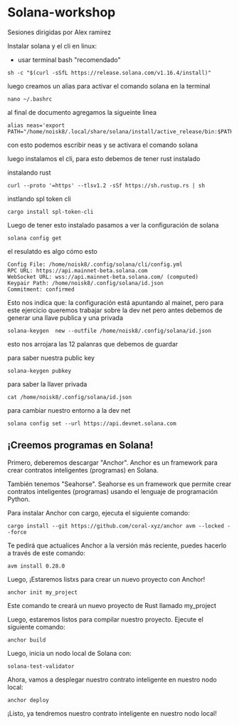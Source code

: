 # Solana-workshop

Sesiones dirigidas por Alex ramirez 

Instalar solana y el cli en linux:

* usar terminal bash "recomendado"

~~~
sh -c "$(curl -sSfL https://release.solana.com/v1.16.4/install)"
~~~

luego creamos un alias para activar el comando solana en la terminal 

~~~
nano ~/.bashrc
~~~

al final de documento agregamos la sigueinte linea

~~~
alias neas='export PATH="/home/noisk8/.local/share/solana/install/active_release/bin:$PATH"'
~~~

con esto podemos escribir neas y se activara el comando solana 


luego instalamos el  cli, para esto debemos de tener rust instalado 

instalando rust 
~~~
curl --proto '=https' --tlsv1.2 -sSf https://sh.rustup.rs | sh
~~~

instlando spl token cli 

~~~
cargo install spl-token-cli
~~~


Luego de tener esto instalado pasamos a ver la configuración de solana 

~~~
solana config get 
~~~

el resulatdo es algo cómo esto 

~~~
Config File: /home/noisk8/.config/solana/cli/config.yml
RPC URL: https://api.mainnet-beta.solana.com 
WebSocket URL: wss://api.mainnet-beta.solana.com/ (computed)
Keypair Path: /home/noisk8/.config/solana/id.json 
Commitment: confirmed 
~~~

Esto nos indica que: la configuración está apuntando al mainet, pero para este ejercicio queremos trabajar sobre la dev net pero antes debemos de generar una llave publica y una privada

~~~
solana-keygen  new --outfile /home/noisk8/.config/solana/id.json 
~~~
esto nos arrojara las 12 palanras que debemos de guardar

para saber nuestra public key 

~~~
solana-keygen pubkey
~~~

para saber la llaver privada 

~~~
cat /home/noisk8/.config/solana/id.json
~~~


para cambiar nuestro entorno a la dev net 

~~~
solana config set --url https://api.devnet.solana.com
~~~

## ¡Creemos programas en Solana!

Primero, deberemos descargar "Anchor". Anchor es un framework para crear contratos inteligentes (programas) en Solana.

También tenemos "Seahorse". Seahorse es un framework que permite crear contratos inteligentes (programas) usando el lenguaje de programación Python.

Para instalar Anchor con cargo, ejecuta el siguiente comando:

~~~
cargo install --git https://github.com/coral-xyz/anchor avm --locked --force
~~~

Te pedirá que actualices Anchor a la versión más reciente, puedes hacerlo a través de este comando:

~~~
avm install 0.28.0
~~~

Luego, ¡Estaremos listxs para crear un nuevo proyecto con Anchor!

~~~
anchor init my_project
~~~

Este comando te creará un nuevo proyecto de Rust llamado my_project

Luego, estaremos listos para compilar nuestro proyecto. Ejecute el siguiente comando:

~~~
anchor build
~~~

Luego, inicia un nodo local de Solana con:

~~~
solana-test-validator
~~~

Ahora, vamos a desplegar nuestro contrato inteligente en nuestro nodo local:

~~~
anchor deploy
~~~

¡Listo, ya tendremos nuestro contrato inteligente en nuestro nodo local!
